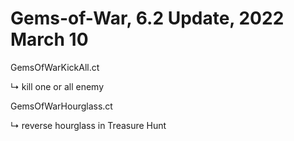 # Gems-of-War, 6.2 Update, 2022 March 10
GemsOfWarKickAll.ct

↳ kill one or all enemy

GemsOfWarHourglass.ct

↳ reverse hourglass in Treasure Hunt
